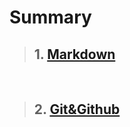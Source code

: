 # Summary
>## 1. [Markdown](https://github.com/megar0829/TIL/blob/master/Markdown.md)

</br>

>## 2. [Git&Github](https://github.com/megar0829/TIL/blob/master/Git%26Github.md)